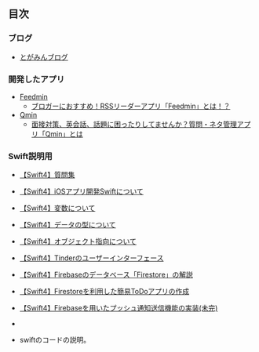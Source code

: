 ## 目次

### ブログ

* [とがみんブログ](https://togamin.com/)

### 開発したアプリ

* [Feedmin](https://itunes.apple.com/jp/app/feedmin/id1407627703?mt=8)
  * [ブロガーにおすすめ！RSSリーダーアプリ「Feedmin」とは！？](https://togamin.com/2018/07/13/feedmin01/)
* [Qmin](https://itunes.apple.com/jp/app/qmin/id1434789530?mt=8&ign-mpt=uo%3D4)
  * [面接対策、英会話、話題に困ったりしてませんか？質問・ネタ管理アプリ「Qmin」とは](https://togamin.com/2018/09/07/appqmin/)

### Swift説明用

* [【Swift4】質問集](documents/question.md)
* [【Swift4】iOSアプリ開発Swiftについて](documents/swift.md)

* [【Swift4】変数について](documents/varlet.md)
* [【Swift4】データの型について](documents/data.md)
* [【Swift4】オブジェクト指向について](documents/object.md)
* [【Swift4】Tinderのユーザーインターフェース](documents/Tinder2.md)
* [【Swift4】Firebaseのデータベース「Firestore」の解説](documents/FirestoreQiita.md)
* [【Swift4】Firestoreを利用した簡易ToDoアプリの作成](documents/FireStore.md)
* [【Swift4】Firebaseを用いたプッシュ通知送信機能の実装(未完)](documents/PushNotification.md)
* 





* swiftのコードの説明。
